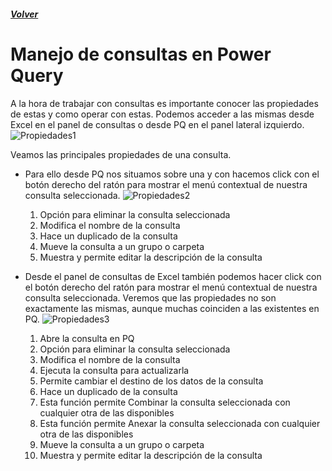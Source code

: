 ##### [Volver](/Curso-de-Herramientas-analiticas-para-auditoria-I/pages/Indice_curso.html)
<script src="https://kit.fontawesome.com/065728df02.js" crossorigin="anonymous"></script>

# Manejo de consultas en Power Query
 A la hora de trabajar con consultas es importante conocer las propiedades de estas y como operar con estas. Podemos acceder a las mismas desde Excel en el panel de consultas o desde PQ en el panel lateral izquierdo.
![Propiedades1](/Curso-de-Herramientas-analiticas-para-auditoria-I/images/15.Propiedades1.png)

Veamos las principales propiedades de una consulta. 
* Para ello desde PQ nos situamos sobre una y con hacemos click con el botón derecho del ratón para mostrar el menú contextual de nuestra consulta seleccionada.
![Propiedades2](/Curso-de-Herramientas-analiticas-para-auditoria-I/images/15.Propiedades2.png)
    1.  Opción para eliminar la consulta seleccionada
    2.  Modifica el nombre de la consulta
    3.  Hace un duplicado de la consulta
    4.  Mueve la consulta a un grupo o carpeta
    5.  Muestra y permite editar la descripción de la consulta

* Desde el panel de consultas de Excel también podemos hacer click con el botón derecho del ratón para mostrar el menú contextual de nuestra consulta seleccionada. Veremos que las propiedades no son exactamente las mismas, aunque muchas coinciden a las existentes en PQ.
![Propiedades3](/Curso-de-Herramientas-analiticas-para-auditoria-I/images/15.Propiedades3.png)
    1.  Abre la consulta en PQ
    2.  Opción para eliminar la consulta seleccionada
    3.  Modifica el nombre de la consulta
    4.  Ejecuta la consulta para actualizarla
    5.  Permite cambiar el destino de los datos de la consulta
    6.  Hace un duplicado de la consulta
    7.  Esta función permite Combinar la consulta seleccionada con cualquier otra de las disponibles
    8.  Esta función permite Anexar la consulta seleccionada con cualquier otra de las disponibles
    9.  Mueve la consulta a un grupo o carpeta
    10. Muestra y permite editar la descripción de la consulta